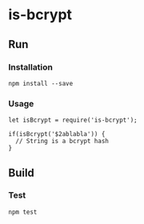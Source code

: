 # is-bcrypt

## Run

### Installation

```
npm install --save 
```

### Usage

```
let isBcrypt = require('is-bcrypt');

if(isBcrypt('$2ablabla')) {
  // String is a bcrypt hash
}
```

## Build

### Test

```
npm test
```